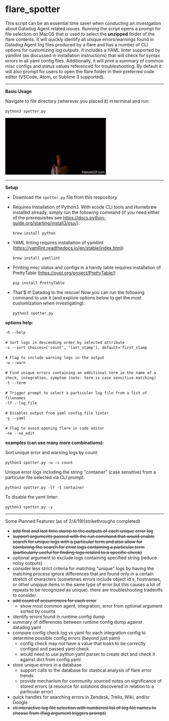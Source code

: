 # flare_spotter

This script can be an essential time saver when conducting an investgation about Datadog Agent related issues. Running the script opens a prompt for file selection on MacOS that is used to select the **unzipped** folder of the flare contents. It will quickly identify all unique errors/warnings found in Datadog Agent log files produced by a flare and has a number of CLI options for customizing log outputs.  It includes a YAML linter supported by yamllint (as discussed in installation instructions) that will check for syntax errors in all yaml config files.  Additionally, it will print a summary of common misc configs and status values referenced for troubleshooting.  By default it will also prompt for users to open the flare folder in their preferred code editor (VSCode, Atom, or Sublime 3 supported).

---
**Basic Usage**

Navigate to file directory (wherever you placed it) in terminal and run:

`python3 spotter.py`

![flare gun image](https://github.com/MikeTarkington/flare_spotter/blob/master/flare_gun.gif?raw=true)

---

**Setup**

- Download the `spotter.py` file from this respository

- Requires Installation of Python3. With xcode CLI tools and Homebrew installed already, simply run the following command (if you need either of the prerequisites see https://docs.python-guide.org/starting/install3/osx/):

    `brew install python `

- YAML linting requires installation of yamllint (https://yamllint.readthedocs.io/en/stable/index.html):

    `brew install yamllint `

- Printing misc status and configs in a handy table requires installation of PrettyTable (https://pypi.org/project/PrettyTable/)

    `pip install PrettyTable`

- That'$ it! Datadog to the rescue! Now you can run the following command to use it (and explore options below to get the most customization when investigating):

    `python3 spotter.py`


**options help:**

```
-h --help

# Sort logs in descending order by selected attribute
-s --sort choices=['count', 'last_stamp'], default='first_stamp

# Flag to include warning logs in the output
-w --warn

# Find unique errors containing an additional term ie the name of a check, integration, symptom (note: term is case sensitive matching)
-t --term

# Trigger prompt to select a particular log file from a list of filenames
-lf --log_file

# Disables output from yaml config file linter
-y --yaml

# Flag to avoid opening flare in code editor
-ne --no_edit        
```

**examples (can use many more combinations):**

Sort unique error and warning logs by count:

`python3 spotter.py -w -s count`

Unique error logs including the string "container" (case sensitive) from a particular file selected via CLI prompt:

`python3 spotter.py -lf -t container`

To disable the yaml linter:

`python3 spotter.py -y`

------------------------------------------------

Some Planned Features (as of 2/4/19)(strikethroughs completed)
- ~~add first and last time stamp to the outputs of each unique error log~~
- ~~support arguments passed with the run command that would enable search for unique logs with a particular term and also allow for combining the search for error logs containing a particular term (particularly useful for finding logs related to a specific check)~~
- optional argument to exclude logs containing specified string (reduce noisy outputs)
- consider less strict criteria for matching "unique" logs by having the matching process ignore differences that are found only in a certain stretch of characters (sometimes errors include object id's, hostnames, or other unqique items in the same type of error but this causes a lot of repeats to be recognized as unique).  there are troubleshooting tradeoffs to consider.
- ~~add count of occurrences for each error~~
    - show most common agent, integration, error from optional argument sorted by counts
- identify errors found in runtime config dump
- summary of differences between runtime config dump against datadog.yaml
- compare config check.log vs yaml for each integration config to determine possible config errors (beyond just yaml)
    - config check may not have a value that looks to be correctly configed and passed yaml check
    - would need to use python yaml parser to create dict and check it against dict from config yaml
- store unique errors in a database
    - support calls to the database for stastical analysis of flare error trends
    - provide mechanism for community sourced notes on significance of stored errors (a resource for solutions discovered in relation to a particular error)
- quick handles for searching errors in Zendesk, Trello, Wiki, and/or Google
- ~~cli interactive log file selection with numbered list of log file names to choose from (flag argument triggers prompt)~~
